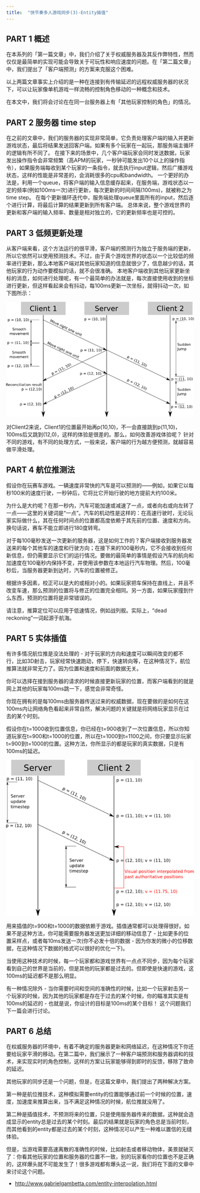 ```yaml
---
title:  "快节奏多人游戏同步(3)-Entity插值"
---
```


## PART 1 概述

在本系列的「第一篇文章」中，我们介绍了关于权威服务器及其反作弊特性，然而仅仅是最简单的实现可能会导致关于可玩性和响应速度的问题。在「第二篇文章」中，我们提出了「客户端预测」的方案来克服这个困难。

以上两篇文章事实上介绍的是一种在连接到有传输延迟的远程权威服务器的状况下，可以让玩家像单机游戏一样流畅的控制角色移动的一种概念和技术。

在本文中，我们将会讨论在在同一台服务器上有「其他玩家控制的角色」的情况。

## PART 2 服务器 time step

在之前的文章中，我们的服务器的实现非常简单，它负责处理客户端的输入并更新游戏状态，最后将结果发送回客户端。如果有多个玩家在一起玩，那服务端主循环的逻辑有所不同了。
在接下来的场景中，几个客户端玩家会同时发送数据，玩家发出操作指令会非常频繁（高APM的玩家，一秒钟可能发出10个以上的操作指令），如果服务端每收到某个玩家的一条指令，就去执行input逻辑，然后广播游戏状态，这样的性能是非常差的，会消耗很多的cpu和bandwidth。
一个更好的办法是，利用一个queue，将客户端的输入信息缓存起来，在服务端，游戏状态以一定的频率(例如100ms一次)进行更新，每次更新的时间间隔(100ms)，就被称之为time step。
在每个更新循环迭代中，服务端处理queue里面所有的input，然后逐个进行计算，将最后计算的结果更新到所有客户端。
总体来说，整个游戏世界的更新和客户端的输入频率、数量是相对独立的，它的更新频率也是可控的。

## PART 3 低频更新处理

从客户端来看，这个方法运行的很平滑，客户端的预测行为独立于服务端的更新，所以它依然可以使用预测技术。不过，由于真个游戏世界的状态以一个比较低的频率进行更新，那么本地客户端对其他玩家知道的信息就很少了，信息越少的话，其他玩家的行为动作要模拟的话，就不会很准确。
本地客户端收到其他玩家更新坐标的消息，如何进行处理呢，有一个最简单的办法就是，每次直接使用收到的坐标进行更新，但这样看起来会有抖动，每100ms更新一次坐标，就得抖动一次，如下图所示：

![Client 1 as seen by Client 2.](../../assets/images/2020-02-02-net-sync-entity-interpolation/fpm3-01.png)



对Client2来说，Client1的位置最开始再p(10,10)，不一会直接跳到p(11,10)，100ms后又跳到(12,0)，这样的体验是很差的。那么，如何改善游戏体验呢？ 针对不同的游戏，有不同的处理方式，一般来说，客户端的行为越方便预测，就越容易做平滑处理。

## PART 4 航位推测法

假设你在玩赛车游戏。一辆速度非常快的汽车是可以预测的——例如，如果它以每秒100米的速度行驶，一秒钟后，它将比它开始行驶的地方提前大约100米。

为什么是大约呢？在那一秒内，汽车可能加速或减速了一点，或者向右或向左转了一点——这里的关键词是“一点”。汽车的机动性是这样的：在高速行驶时，无论玩家实际做什么，其在任何时间点的位置都高度依赖于其先前的位置、速度和方向。换句话说，赛车不能立即进行180度转弯。

对于每100毫秒发送一次更新的服务器，这是如何工作的？客户端接收到服务器发送来的每个其他车的速度和行驶方向；在接下来的100毫秒内，它不会接收到任何新信息，但仍需要显示它们的运行情况。要做的最简单的事情是假设汽车的航向和加速度在100毫秒内保持不变，并使用该参数在本地运行汽车物理。然后，100毫秒后，当服务器更新到达时，汽车的位置被修正。

根据许多因素，校正可以是大的或相对小的。如果玩家把车保持在直线上，并且不改变车速，那么预测的位置将与修正的位置完全相同。另一方面，如果玩家撞到什么东西，预测的位置将是非常错误的。

请注意，推算定位可以应用于低速情况，例如战列舰。实际上，“dead reckoning”一词起源于航海。

## PART 5 实体插值

有许多情况航位推是没法处理的 - 对于玩家的方向和速度可以瞬间改变的都不行，比如3D射击，玩家经常快速跑动，停下，快速转向等，在这种情况下，航位推算法就非常无力了。因为位置和速度和前面的数据无关。

你可以选择在接到服务器的请求的时候直接更新玩家的位置，而客户端看到的就是网上其他的玩家每100ms跳一下，感觉会非常奇怪。

你现在拥有的是每100ms由服务器传送过来的权威数据，现在要做的是如何在这100ms内让网络角色看起来非常自然，解决问题的关键就是将网络玩家显示在过去的某个时刻。

假设你在t=1000收到位置信息，你已经在t=900收到了一次位置信息，所以你知道玩家在t=900和t=1000的位置，所以在t=1000到t=1100之间，你只要显示玩家t=900到t=1000的位置。这种方法，你所显示的都是玩家的真实数据，只是有100ms的延迟。

![Client 2 renders Client 1 in the past, interpolating last known positions.](../../assets/images/2020-02-02-net-sync-entity-interpolation/fpm3-02.png)

用来插值的t=900和t=1000的数据依赖于游戏。插值通常都可以处理得很好。如果不是这种方法，你可能需要服务器发送更加详细的移动信息了 - 比如更多的位置采样点，或者每10ms发送一次(你不必发十倍的数据 - 因为你发的微小的位移数据，在这种情况下数据的格式可以很好的优化一下)。



当使用这种技术的时候，每一个玩家都和游戏世界有一点点不同步，因为每个玩家看到自己的世界是当前的，但是其他的玩家都是过去的。但即使是快速的游戏，这100ms的延迟都不是那么明显。



有一种情况除外 - 当你需要时间和空间的准确性的时候，比如一个玩家射击另一个玩家的时候，因为其他的玩家都是存在于过去的某个时候，你的瞄准其实是有100ms的延迟的 - 也就是说，你设计的目标是100ms的某个目标！ 这个问题我们下一篇会进行讨论。

## PART 6 总结

在权威服务器的环境中，有着不确定的服务器更新和网络延迟，在这种情况下你还要给玩家平滑的移动。在第二篇中，我们展示了一种客户端预测和服务器调和的技术，来实现实时的角色控制，这样的方案让玩家能够得到即时的反馈，移除了致命的延迟。

其他玩家的同步还是一个问题，但是，在这篇文章中，我们提出了两种解决方案。

第一种是航位推技术，这种模拟需要entity的位置能够通过前一个时候的位置，速度，加速度来推算出来，当不满足这种情况的时候，航位推就没用了。

第二种是插值技术，不预测将来的位置，只是使用服务器传来的数据，这种就会造成显示的entity总是过去的某个时刻。最后的结果就是玩家的角色总是当前时刻，而其他看到的entity都是过去的某个时刻，这种情况可以产生一种难以置信的无缝体验。

但是，当游戏需要高速离散的准确性的时候，比如射击或者移动物体，美景就破灭了：你看其他玩家的位置和服务器的位置不一致，别的玩家看你的位置也不是正确的，这样爆头就不可能发生了！很多游戏都有爆头这一说，我们将在下面的文章中来讨论这个问题。



- http://www.gabrielgambetta.com/entity-interpolation.html
